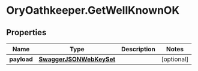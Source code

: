 # OryOathkeeper.GetWellKnownOK

## Properties

| Name        | Type                                                | Description | Notes      |
| ----------- | --------------------------------------------------- | ----------- | ---------- |
| **payload** | [**SwaggerJSONWebKeySet**](SwaggerJSONWebKeySet.md) |             | [optional] |
